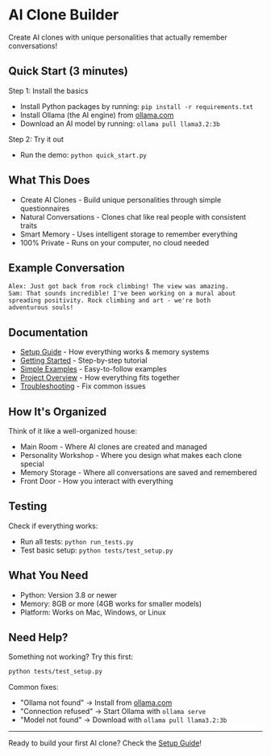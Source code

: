 # AI Clone Builder

<!-- Main project overview -->

Create AI clones with unique personalities that actually remember conversations!

## Quick Start (3 minutes)

Step 1: Install the basics
- Install Python packages by running: `pip install -r requirements.txt`
- Install Ollama (the AI engine) from [ollama.com](https://ollama.com)
- Download an AI model by running: `ollama pull llama3.2:3b`

Step 2: Try it out
- Run the demo: `python quick_start.py`

## What This Does

- Create AI Clones - Build unique personalities through simple questionnaires
- Natural Conversations - Clones chat like real people with consistent traits
- Smart Memory - Uses intelligent storage to remember everything
- 100% Private - Runs on your computer, no cloud needed

## Example Conversation

```
Alex: Just got back from rock climbing! The view was amazing.
Sam: That sounds incredible! I've been working on a mural about 
spreading positivity. Rock climbing and art - we're both 
adventurous souls!
```

## Documentation

- [Setup Guide](./docs/setup-guide.md) - How everything works & memory systems
- [Getting Started](./docs/getting-started.md) - Step-by-step tutorial
- [Simple Examples](./docs/simple-examples.md) - Easy-to-follow examples
- [Project Overview](./docs/project-overview.md) - How everything fits together
- [Troubleshooting](./docs/troubleshooting.md) - Fix common issues

## How It's Organized

Think of it like a well-organized house:
- Main Room - Where AI clones are created and managed
- Personality Workshop - Where you design what makes each clone special
- Memory Storage - Where all conversations are saved and remembered
- Front Door - How you interact with everything

## Testing

Check if everything works:
- Run all tests: `python run_tests.py`
- Test basic setup: `python tests/test_setup.py`

## What You Need

- Python: Version 3.8 or newer
- Memory: 8GB or more (4GB works for smaller models)
- Platform: Works on Mac, Windows, or Linux

## Need Help?

Something not working? Try this first:
```bash
python tests/test_setup.py
```

Common fixes:
- "Ollama not found" → Install from [ollama.com](https://ollama.com)
- "Connection refused" → Start Ollama with `ollama serve`
- "Model not found" → Download with `ollama pull llama3.2:3b`

---

Ready to build your first AI clone? Check the [Setup Guide](./docs/setup-guide.md)!
